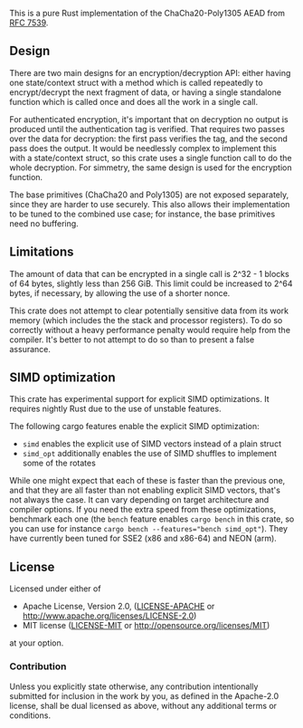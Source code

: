 This is a pure Rust implementation of the ChaCha20-Poly1305 AEAD from
[RFC 7539].

[RFC 7539]: https://tools.ietf.org/html/rfc7539

## Design

There are two main designs for an encryption/decryption API: either
having one state/context struct with a method which is called repeatedly
to encrypt/decrypt the next fragment of data, or having a single
standalone function which is called once and does all the work in a
single call.

For authenticated encryption, it's important that on decryption no
output is produced until the authentication tag is verified. That
requires two passes over the data for decryption: the first pass
verifies the tag, and the second pass does the output. It would be
needlessly complex to implement this with a state/context struct, so
this crate uses a single function call to do the whole decryption. For
simmetry, the same design is used for the encryption function.

The base primitives (ChaCha20 and Poly1305) are not exposed separately,
since they are harder to use securely. This also allows their
implementation to be tuned to the combined use case; for instance, the
base primitives need no buffering.

## Limitations

The amount of data that can be encrypted in a single call is 2^32 - 1
blocks of 64 bytes, slightly less than 256 GiB. This limit could be
increased to 2^64 bytes, if necessary, by allowing the use of a shorter
nonce.

This crate does not attempt to clear potentially sensitive data from its
work memory (which includes the the stack and processor registers). To
do so correctly without a heavy performance penalty would require help
from the compiler. It's better to not attempt to do so than to present a
false assurance.

## SIMD optimization

This crate has experimental support for explicit SIMD optimizations. It
requires nightly Rust due to the use of unstable features.

The following cargo features enable the explicit SIMD optimization:

* `simd` enables the explicit use of SIMD vectors instead of a plain
  struct
* `simd_opt` additionally enables the use of SIMD shuffles to implement
  some of the rotates

While one might expect that each of these is faster than the previous
one, and that they are all faster than not enabling explicit SIMD
vectors, that's not always the case. It can vary depending on target
architecture and compiler options. If you need the extra speed from
these optimizations, benchmark each one (the `bench` feature enables
`cargo bench` in this crate, so you can use for instance `cargo bench
--features="bench simd_opt"`). They have currently been tuned for SSE2
(x86 and x86-64) and NEON (arm).

## License

Licensed under either of

 * Apache License, Version 2.0, ([LICENSE-APACHE](LICENSE-APACHE) or http://www.apache.org/licenses/LICENSE-2.0)
 * MIT license ([LICENSE-MIT](LICENSE-MIT) or http://opensource.org/licenses/MIT)

at your option.

### Contribution

Unless you explicitly state otherwise, any contribution intentionally
submitted for inclusion in the work by you, as defined in the Apache-2.0
license, shall be dual licensed as above, without any additional terms or
conditions.
